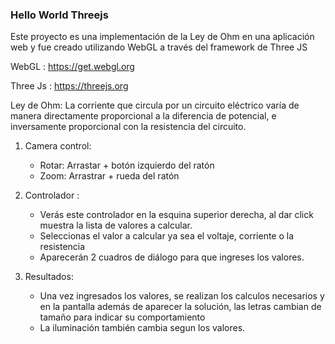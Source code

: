 ### Hello World Threejs
Este proyecto es una implementación de la Ley de Ohm en una aplicación web y fue creado utilizando WebGL a través del framework de Three JS

WebGL : https://get.webgl.org

Three Js : https://threejs.org

Ley de Ohm: La corriente que circula por un circuito eléctrico varía de manera directamente proporcional a la diferencia de potencial, e inversamente proporcional con la resistencia del circuito.


1) Camera control:

    * Rotar: Arrastar + botón izquierdo del ratón 
    * Zoom: Arrastrar + rueda del ratón
    
2) Controlador :
    * Verás este controlador en la esquina superior derecha, al dar click muestra la lista de valores a calcular.
    * Seleccionas el valor a calcular ya sea el voltaje, corriente o la resistencia
    * Aparecerán 2 cuadros de diálogo para que ingreses los valores.
    
3) Resultados:

   * Una vez ingresados los valores, se realizan los calculos necesarios y en la pantalla además de aparecer la solución, las letras cambian de tamaño para indicar su comportamiento
   * La iluminación también cambia segun los valores.
